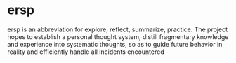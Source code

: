 # ersp
ersp is an abbreviation for explore, reflect, summarize, practice.
The project hopes to establish a personal thought system, distill fragmentary knowledge and experience into systematic thoughts, so as to guide future behavior in reality and efficiently handle all incidents encountered

